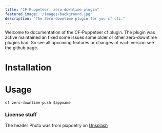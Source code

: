 ```yaml
---
title: "CF-Puppeteer: zero-downtime plugin"
featured_image: '/images/background.jpg'
description: "The Zero-downtime plugin for you cf cli."
---
```


Welcome to documentation of the CF-Puppeteer cf plugin.
The plugin was active maintained an fixed some issues some older or other zero-downtime plugins had.
So see all upcoming features or changes of each version see the github page.

# Installation

# Usage
```
cf zero-downtime-push $appname
```

### License stuff
The header Photo was from pixpoetry on [Unsplash](https://unsplash.com/photos/jqrX8cSeVbQ)